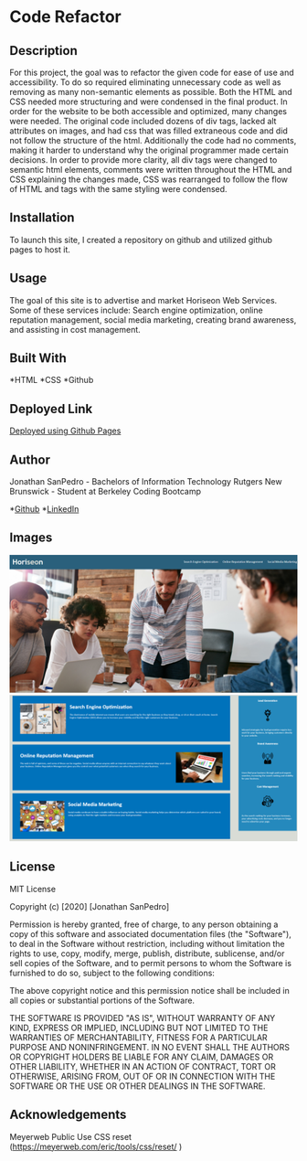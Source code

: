 # Code Refactor

## Description
For this project, the goal was to refactor the given code for ease of use and accessibility. To do so required eliminating unnecessary code as well as removing as many non-semantic elements as possible. Both the HTML and CSS needed more structuring and were condensed in the final product. In order for the website to be both accessible and optimized, many changes were needed. The original code included dozens of div tags, lacked alt attributes on images, and had css that was filled extraneous code and did not follow the structure of the html. Additionally the code had no comments, making it harder to understand why the original programmer made certain decisions. In order to provide more clarity, all div tags were changed to semantic html elements, comments were written throughout the HTML and CSS explaining the changes made, CSS was rearranged to follow the flow of HTML and tags with the same styling were condensed.

## Installation
To launch this site, I created a repository on github and utilized github pages to host it. 

## Usage
The goal of this site is to advertise and market Horiseon Web Services. Some of these services include: Search engine optimization, online reputation management, social media marketing, creating brand awareness, and assisting in cost management. 

## Built With
*HTML
*CSS
*Github

## Deployed Link
[Deployed using Github Pages](https://jsp117.github.io/Code_Refactor/ )

## Author
Jonathan SanPedro - Bachelors of Information Technology Rutgers New Brunswick - Student at Berkeley Coding Bootcamp

*[Github](https://github.com/jsp117)
*[LinkedIn](https://www.linkedin.com/in/jonathan-s-6ab32283/)

## Images
![Horiseon Sample](./assets/images/Horiseon.png)
![Horiseon Sample 2](./assets/images/horiseon2.png)

## License

MIT License

Copyright (c) [2020] [Jonathan SanPedro]

Permission is hereby granted, free of charge, to any person obtaining a copy
of this software and associated documentation files (the "Software"), to deal
in the Software without restriction, including without limitation the rights
to use, copy, modify, merge, publish, distribute, sublicense, and/or sell
copies of the Software, and to permit persons to whom the Software is
furnished to do so, subject to the following conditions:

The above copyright notice and this permission notice shall be included in all
copies or substantial portions of the Software.

THE SOFTWARE IS PROVIDED "AS IS", WITHOUT WARRANTY OF ANY KIND, EXPRESS OR
IMPLIED, INCLUDING BUT NOT LIMITED TO THE WARRANTIES OF MERCHANTABILITY,
FITNESS FOR A PARTICULAR PURPOSE AND NONINFRINGEMENT. IN NO EVENT SHALL THE
AUTHORS OR COPYRIGHT HOLDERS BE LIABLE FOR ANY CLAIM, DAMAGES OR OTHER
LIABILITY, WHETHER IN AN ACTION OF CONTRACT, TORT OR OTHERWISE, ARISING FROM,
OUT OF OR IN CONNECTION WITH THE SOFTWARE OR THE USE OR OTHER DEALINGS IN THE
SOFTWARE.

## Acknowledgements
Meyerweb Public Use CSS reset
(https://meyerweb.com/eric/tools/css/reset/ )